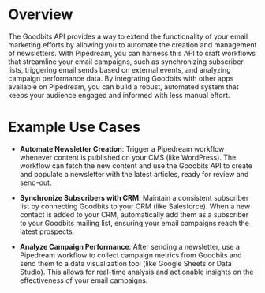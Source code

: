 # Overview

The Goodbits API provides a way to extend the functionality of your email marketing efforts by allowing you to automate the creation and management of newsletters. With Pipedream, you can harness this API to craft workflows that streamline your email campaigns, such as synchronizing subscriber lists, triggering email sends based on external events, and analyzing campaign performance data. By integrating Goodbits with other apps available on Pipedream, you can build a robust, automated system that keeps your audience engaged and informed with less manual effort.

# Example Use Cases

- **Automate Newsletter Creation**: Trigger a Pipedream workflow whenever content is published on your CMS (like WordPress). The workflow can fetch the new content and use the Goodbits API to create and populate a newsletter with the latest articles, ready for review and send-out.

- **Synchronize Subscribers with CRM**: Maintain a consistent subscriber list by connecting Goodbits to your CRM (like Salesforce). When a new contact is added to your CRM, automatically add them as a subscriber to your Goodbits mailing list, ensuring your email campaigns reach the latest prospects.

- **Analyze Campaign Performance**: After sending a newsletter, use a Pipedream workflow to collect campaign metrics from Goodbits and send them to a data visualization tool (like Google Sheets or Data Studio). This allows for real-time analysis and actionable insights on the effectiveness of your email campaigns.
